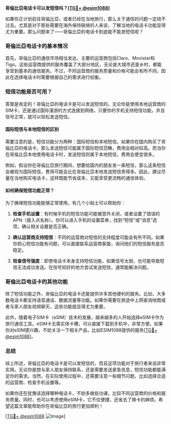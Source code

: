 **哥倫比亞电话卡可以发短信吗？[[TG💪+ @esim1088](https://t.me/s/esim1088)]**

如果你正计划前往哥倫比亞，或者已经在当地旅行，那么关于通信的问题一定绕不过去。尤其是对于那些需要在海外保持联络的人来说，了解当地的电话卡功能显得尤为重要。那么问题来了——哥倫比亞的电话卡到底能不能发短信呢？

### 哥倫比亞电话卡的基本情况

首先，哥倫比亞的通信市场相当发达，主要的运营商包括Claro、Movistar和Tigo。这些运营商提供的服务覆盖了大部分地区，无论是大城市还是乡村，都能享受到基本的通信服务。不过，不同运营商的服务质量和价格可能会有所不同，因此在选择电话卡时需要根据自己的需求进行权衡。

### 短信功能是否可用？

答案是肯定的！哥倫比亞的电话卡是可以发送短信的。无论你是使用本地运营商的SIM卡，还是通过国际漫游的方式连接到网络，只要你的手机支持短信功能，并且信号正常，就可以轻松发送短信。

#### 国际短信与本地短信的区别

需要注意的是，短信功能分为两种：国际短信和本地短信。如果你在国内购买了哥倫比亞的电话卡，那么发送短信可能属于国际短信范畴，费用会相对较高。而当你在哥倫比亞本地使用电话卡时，发送短信则属于本地短信，费用会便宜很多。

例如，假设你在哥倫比亞旅行期间，想要给国内的朋友发一条短信，那么这条短信会被视为国际短信，费用可能会比在哥倫比亞本地发送短信贵得多。因此，建议尽量在当地购买电话卡，这样既能节省成本，又能享受更流畅的通信体验。

#### 如何确保短信功能正常？

为了确保短信功能能够正常使用，有几个小贴士可以帮助你：

1. **检查手机设置**：有时候手机的短信功能可能被意外关闭，或者设置了错误的APN（接入点名称）。你可以进入手机的设置菜单，找到“短信”或“消息”选项，确认相关设置是否正确。
   
2. **确认运营商支持短信**：不同的运营商对短信的支持程度可能会有所不同。如果你担心短信功能有问题，可以直接联系运营商客服，询问他们的短信服务是否稳定。

3. **检查信号强度**：即使电话卡本身支持短信功能，如果信号太弱，也可能导致短信无法成功发送。在信号较好的地方尝试发送短信，通常能解决问题。

### 哥倫比亞电话卡的其他功能

除了短信功能之外，哥倫比亞的电话卡还能提供许多其他便利的服务。比如，大多数电话卡都支持语音通话、数据流量等功能。如果你需要在旅途中上网查询地图或者与家人朋友视频聊天，这些功能就显得尤为重要。

此外，随着电子SIM卡（eSIM）技术的发展，越来越多的人开始选择eSIM卡作为旅行通信工具。eSIM卡无需实体卡槽，可以直接下载到手机中，非常方便。如果你对eSIM感兴趣，不妨关注一下相关产品，比如ESIM1088提供的服务[[TG💪+ @esim1088](https://t.me/s/esim1088)]。

### 总结

综上所述，哥倫比亞的电话卡是可以发短信的，而且这项功能对于旅行者来说非常实用。无论你是想与家人朋友保持联系，还是需要发送紧急信息，短信功能都能满足你的需求。当然，在实际使用过程中，还需要注意一些细节问题，比如选择合适的运营商、检查手机设置等。

如果你还在犹豫该选择哪种电话卡，不妨多做些功课，比较不同运营商的价格和服务质量。同时，也可以考虑使用eSIM卡，它不仅便捷，还省去了换卡的麻烦。希望这篇文章能帮助你在哥倫比亞的旅行更加顺利！

[[TG💪+ @esim1088](https://t.me/s/esim1088) ![Image](https://i.postimg.cc/4NQfJmqS/Snipaste-2025-05-13-00-14-12.png)]